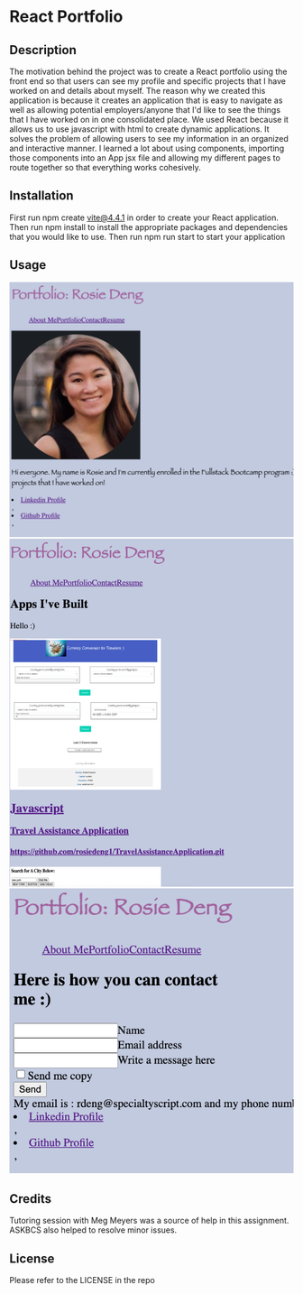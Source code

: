 # React Portfolio

## Description 
The motivation behind the project was to create a React portfolio using the front end so that users can see my profile and specific projects that I have worked on and details about myself. The reason why we created this application is because it creates an application that is easy to navigate as well as allowing potential employers/anyone that I'd like to see the things that I have worked on in one consolidated place. We used React because it allows us to use javascript with html to create dynamic applications. It solves the problem of allowing users to see my information in an organized and interactive manner. I learned a lot about using components, importing those components into an App jsx file and allowing my different pages to route together so that everything works cohesively. 

## Installation 
First run npm create vite@4.4.1 in order to create your React application. Then run npm install to install the appropriate packages and dependencies that you would like to use. Then run npm run start to start your application 

## Usage 

![AboutMePage](src/assets/AboutMePage.png)
![PortfolioPage](src/assets/PortfolioPage.png)
![ContactPage](src/assets/ContactPage.png)

## Credits 
Tutoring session with Meg Meyers was a source of help in this assignment. ASKBCS also helped to resolve minor issues. 

## License 
Please refer to the LICENSE in the repo